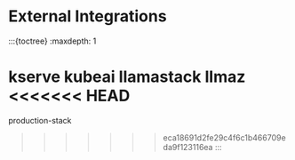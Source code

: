 # External Integrations

:::{toctree}
:maxdepth: 1

kserve
kubeai
llamastack
llmaz
<<<<<<< HEAD
=======
production-stack
>>>>>>> eca18691d2fe29c4f6c1b466709eda9f123116ea
:::

